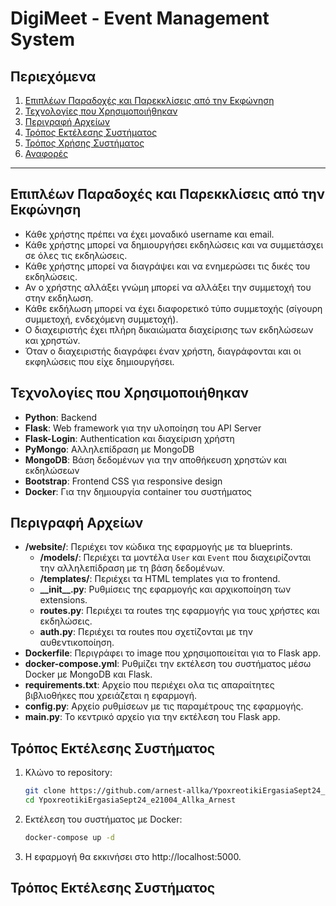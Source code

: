 # DigiMeet - Event Management System

## Περιεχόμενα

1. [Επιπλέων Παραδοχές και Παρεκκλίσεις από την Εκφώνηση](#επιπλέων-παραδοχές-και-παρεκκλίσεις-από-την-εκφώνηση)
2. [Τεχνολογίες που Χρησιμοποιήθηκαν](#τεχνολογίες-που-χρησιμοποιήθηκαν)
3. [Περιγραφή Αρχείων](#περιγραφή-αρχείων)
4. [Τρόπος Εκτέλεσης Συστήματος](#τρόπος-εκτέλεσης-συστήματος)
5. [Τρόπος Χρήσης Συστήματος](#τρόπος-χρήσης-συστήματος)
6. [Αναφορές](#αναφορές)

---

## Επιπλέων Παραδοχές και Παρεκκλίσεις από την Εκφώνηση

- Κάθε χρήστης πρέπει να έχει μοναδικό username και email.
- Κάθε χρήστης μπορεί να δημιουργήσει εκδηλώσεις και να συμμετάσχει σε όλες τις εκδηλώσεις.
- Κάθε χρήστης μπορεί να διαγράψει και να ενημερώσει τις δικές του εκδηλώσεις.
- Αν ο χρήστης αλλάξει γνώμη μπορεί να αλλάξει την συμμετοχή του στην εκδηλωση.
- Κάθε εκδήλωση μπορεί να έχει διαφορετικό τύπο συμμετοχής (σίγουρη συμμετοχή, ενδεχόμενη συμμετοχή).
- Ο διαχειριστής έχει πλήρη δικαιώματα διαχείρισης των εκδηλώσεων και χρηστών.
- Όταν ο διαχειριστής διαγράφει έναν χρήστη, διαγράφονται και οι εκφηλώσεις που είχε δημιουργήσει.

## Τεχνολογίες που Χρησιμοποιήθηκαν

- **Python**: Backend
- **Flask**: Web framework για την υλοποίηση του API Server
- **Flask-Login**: Authentication και διαχείριση χρήστη
- **PyMongo**: Αλληλεπίδραση με MongoDB
- **MongoDB**: Βάση δεδομένων για την αποθήκευση χρηστών και εκδηλώσεων
- **Bootstrap**: Frontend CSS για responsive design
- **Docker**: Για την δημιουργία container του συστήματος

## Περιγραφή Αρχείων

- **/website/**: Περιέχει τον κώδικα της εφαρμογής με τα blueprints.
  - **/models/**: Περιέχει τα μοντέλα `User` και `Event` που διαχειρίζονται την αλληλεπίδραση με τη βάση δεδομένων.
  - **/templates/**: Περιέχει τα HTML templates για το frontend.
  - **\_\_init\_\_.py**: Ρυθμίσεις της εφαρμογής και αρχικοποίηση των extensions.
  - **routes.py**: Περιέχει τα routes της εφαρμογής για τους χρήστες και εκδηλώσεις.
  - **auth.py**: Περιέχει τα routes που σχετίζονται με την αυθεντικοποίηση.
- **Dockerfile**: Περιγράφει το image που χρησιμοποιείται για το Flask app.
- **docker-compose.yml**: Ρυθμίζει την εκτέλεση του συστήματος μέσω Docker με MongoDB και Flask.
- **requirements.txt**: Αρχείο που περιέχει ολα τις απαραίτητες βιβλιοθήκες που χρειάζεται η εφαρμογή.
- **config.py**: Αρχείο ρυθμίσεων με τις παραμέτρους της εφαρμογής.
- **main.py**: Το κεντρικό αρχείο για την εκτέλεση του Flask app.

## Τρόπος Εκτέλεσης Συστήματος

1. Κλώνο το repository:

   ```bash
   git clone https://github.com/arnest-allka/YpoxreotikiErgasiaSept24_e21004_Allka_Arnest.git
   cd YpoxreotikiErgasiaSept24_e21004_Allka_Arnest
   ```

2. Εκτέλεση του συστήματος με Docker:

   ```bash
   docker-compose up -d
   ```

3. Η εφαρμογή θα εκκινήσει στο http://localhost:5000.

## Τρόπος Εκτέλεσης Συστήματος

